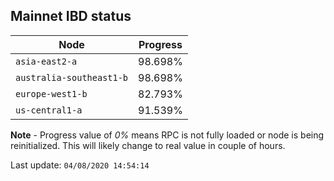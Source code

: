 ## **Mainnet** IBD status


Node | Progress
--- | ---
`asia-east2-a` | 98.698%
`australia-southeast1-b` | 98.698%
`europe-west1-b` | 82.793%
`us-central1-a` | 91.539%


**Note** - Progress value of *0%* means RPC is not fully loaded or node is being reinitialized. This will likely change to real value in couple of hours.


Last update: `04/08/2020 14:54:14`
